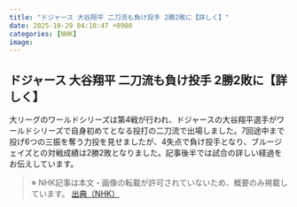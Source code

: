 ```yaml
---
title: "ドジャース 大谷翔平 二刀流も負け投手 2勝2敗に【詳しく】"
date: 2025-10-29 04:10:47 +0900
categories: [NHK]
image: 
---
```

## ドジャース 大谷翔平 二刀流も負け投手 2勝2敗に【詳しく】

大リーグのワールドシリーズは第4戦が行われ、ドジャースの大谷翔平選手がワールドシリーズで自身初めてとなる投打の二刀流で出場しました。7回途中まで投げ6つの三振を奪う力投を見せましたが、4失点で負け投手となり、ブルージェイズとの対戦成績は2勝2敗となりました。記事後半では試合の詳しい経過をお伝えしています。

> ※ NHK記事は本文・画像の転載が許可されていないため、概要のみ掲載しています。
[出典（NHK）](http://www3.nhk.or.jp/news/html/20251029/k10014961641000.html)

